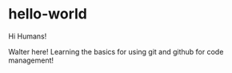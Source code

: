 # hello-world

Hi Humans!

Walter here! Learning the basics for using git and github for code management!
